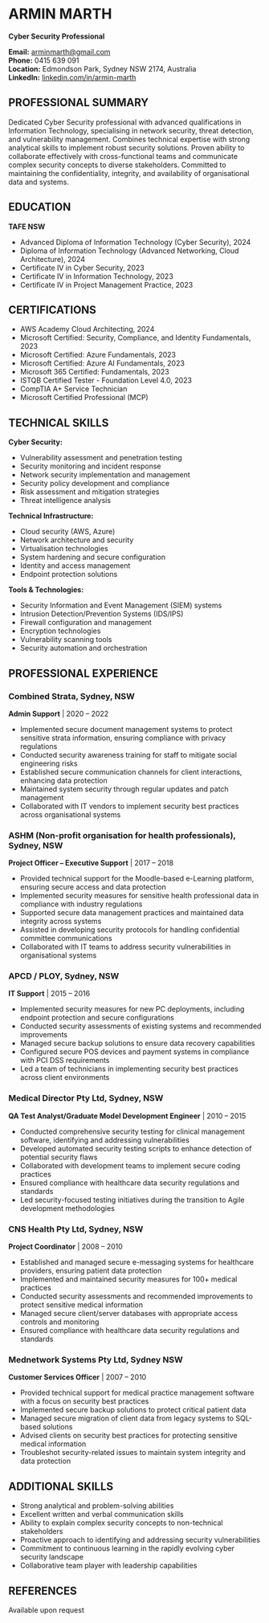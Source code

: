 # ARMIN MARTH
**Cyber Security Professional**

**Email:** arminmarth@gmail.com  
**Phone:** 0415 639 091  
**Location:** Edmondson Park, Sydney NSW 2174, Australia  
**LinkedIn:** [linkedin.com/in/armin-marth](https://www.linkedin.com/in/armin-marth/)

## PROFESSIONAL SUMMARY
Dedicated Cyber Security professional with advanced qualifications in Information Technology, specialising in network security, threat detection, and vulnerability management. Combines technical expertise with strong analytical skills to implement robust security solutions. Proven ability to collaborate effectively with cross-functional teams and communicate complex security concepts to diverse stakeholders. Committed to maintaining the confidentiality, integrity, and availability of organisational data and systems.

## EDUCATION
**TAFE NSW**
- Advanced Diploma of Information Technology (Cyber Security), 2024
- Diploma of Information Technology (Advanced Networking, Cloud Architecture), 2024
- Certificate IV in Cyber Security, 2023
- Certificate IV in Information Technology, 2023
- Certificate IV in Project Management Practice, 2023

## CERTIFICATIONS
- AWS Academy Cloud Architecting, 2024
- Microsoft Certified: Security, Compliance, and Identity Fundamentals, 2023
- Microsoft Certified: Azure Fundamentals, 2023
- Microsoft Certified: Azure AI Fundamentals, 2023
- Microsoft 365 Certified: Fundamentals, 2023
- ISTQB Certified Tester - Foundation Level 4.0, 2023
- CompTIA A+ Service Technician
- Microsoft Certified Professional (MCP)

## TECHNICAL SKILLS
**Cyber Security:**
- Vulnerability assessment and penetration testing
- Security monitoring and incident response
- Network security implementation and management
- Security policy development and compliance
- Risk assessment and mitigation strategies
- Threat intelligence analysis

**Technical Infrastructure:**
- Cloud security (AWS, Azure)
- Network architecture and security
- Virtualisation technologies
- System hardening and secure configuration
- Identity and access management
- Endpoint protection solutions

**Tools & Technologies:**
- Security Information and Event Management (SIEM) systems
- Intrusion Detection/Prevention Systems (IDS/IPS)
- Firewall configuration and management
- Encryption technologies
- Vulnerability scanning tools
- Security automation and orchestration

## PROFESSIONAL EXPERIENCE

### Combined Strata, Sydney, NSW
**Admin Support** | 2020 – 2022
- Implemented secure document management systems to protect sensitive strata information, ensuring compliance with privacy regulations
- Conducted security awareness training for staff to mitigate social engineering risks
- Established secure communication channels for client interactions, enhancing data protection
- Maintained system security through regular updates and patch management
- Collaborated with IT vendors to implement security best practices across organisational systems

### ASHM (Non-profit organisation for health professionals), Sydney, NSW
**Project Officer – Executive Support** | 2017 – 2018
- Provided technical support for the Moodle-based e-Learning platform, ensuring secure access and data protection
- Implemented security measures for sensitive health professional data in compliance with industry regulations
- Supported secure data management practices and maintained data integrity across systems
- Assisted in developing security protocols for handling confidential committee communications
- Collaborated with IT teams to address security vulnerabilities in organisational systems

### APCD / PLOY, Sydney, NSW
**IT Support** | 2015 – 2016
- Implemented security measures for new PC deployments, including endpoint protection and secure configurations
- Conducted security assessments of existing systems and recommended improvements
- Managed secure backup solutions to ensure data recovery capabilities
- Configured secure POS devices and payment systems in compliance with PCI DSS requirements
- Led a team of technicians in implementing security best practices across client environments

### Medical Director Pty Ltd, Sydney, NSW
**QA Test Analyst/Graduate Model Development Engineer** | 2010 – 2015
- Conducted comprehensive security testing for clinical management software, identifying and addressing vulnerabilities
- Developed automated security testing scripts to enhance detection of potential security flaws
- Collaborated with development teams to implement secure coding practices
- Ensured compliance with healthcare data security regulations and standards
- Led security-focused testing initiatives during the transition to Agile development methodologies

### CNS Health Pty Ltd, Sydney, NSW
**Project Coordinator** | 2008 – 2010
- Established and managed secure e-messaging systems for healthcare providers, ensuring patient data protection
- Implemented and maintained security measures for 100+ medical practices
- Conducted security assessments and recommended improvements to protect sensitive medical information
- Managed secure client/server databases with appropriate access controls and monitoring
- Ensured compliance with healthcare data security regulations and standards

### Mednetwork Systems Pty Ltd, Sydney NSW
**Customer Services Officer** | 2007 – 2010
- Provided technical support for medical practice management software with a focus on security best practices
- Implemented secure backup solutions to protect critical patient data
- Managed secure migration of client data from legacy systems to SQL-based solutions
- Advised clients on security best practices for protecting sensitive medical information
- Troubleshot security-related issues to maintain system integrity and data protection

## ADDITIONAL SKILLS
- Strong analytical and problem-solving abilities
- Excellent written and verbal communication skills
- Ability to explain complex security concepts to non-technical stakeholders
- Proactive approach to identifying and addressing security vulnerabilities
- Commitment to continuous learning in the rapidly evolving cyber security landscape
- Collaborative team player with leadership capabilities

## REFERENCES
Available upon request
